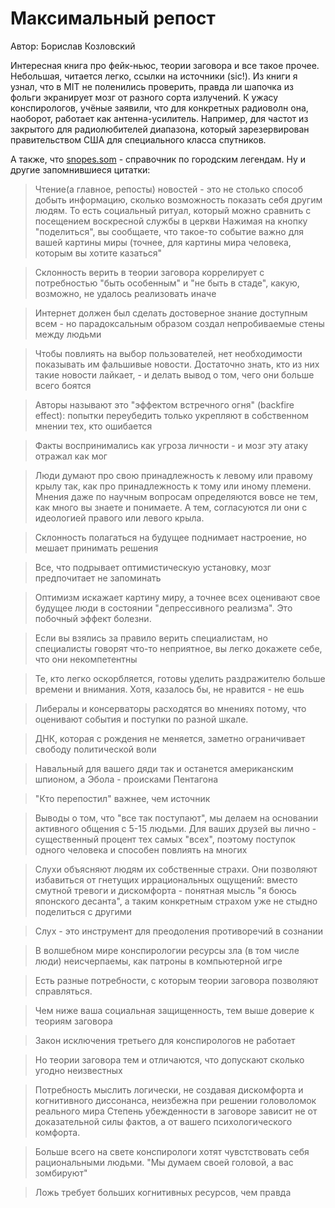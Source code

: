 # Максимальный репост
Автор: Борислав Козловский

Интересная книга про фейк-ньюс, теории заговора и все такое прочее. Небольшая, читается легко, ссылки на источники (sic!).
Из книги я узнал, что в MIT не поленились проверить, правда ли шапочка из фольги экранирует мозг от разного сорта излучений. 
К ужасу конспирологов, учёные заявили, что для конкретных радиоволн она, наоборот, работает как антенна-усилитель. 
Например, для частот из закрытого для радиолюбителей диапазона, который зарезервирован правительством США для специального класса спутников.

А также, что [snopes.som](https://www.snopes.com/) - справочник по городским легендам.
Ну и другие запомнившиеся цитатки:

>Чтение(а главное, репосты) новостей - это не столько способ добыть информацию, сколько возможность показать себя другим людям. 
>То есть социальный ритуал, который можно сравнить с посещением воскресной службы в церкви
>Нажимая на кнопку "поделиться", вы сообщаете, что такое-то событие важно для вашей картины миры (точнее, для картины мира человека, которым вы хотите казаться"

>Склонность верить в теории заговора коррелирует с потребностью "быть особенным" и "не быть в стаде", какую, возможно, не удалось реализовать иначе

>Интернет должен был сделать достоверное знание доступным всем - но парадоксальным образом создал непробиваемые стены между людьми

>Чтобы повлиять на выбор пользователей, нет необходимости показывать им фальшивые новости. 
>Достаточно знать, кто из них такие новости лайкает, - и делать вывод о том, чего они больше всего боятся

> Авторы называют это "эффектом встречного огня" (backfire effect): попытки переубедить только укрепляют в собственном мнении тех, кто ошибается

>Факты воспринимались как угроза личности - и мозг эту атаку отражал как мог

>Люди думают про свою принадлежность к левому или правому крылу так, как про принадлежность к тому или иному племени.
>Мнения даже по научным вопросам определяются вовсе не тем, как много вы знаете и понимаете. 
>А тем, согласуются ли они с идеологией правого или левого крыла.

>Склонность полагаться на будущее поднимает настроение, но мешает принимать решения

>Все, что подрывает оптимистическую установку, мозг предпочитает не запоминать

>Оптимизм искажает картину миру, а точнее всех оценивают свое будущее люди в состоянии "депрессивного реализма". Это побочный эффект болезни.

>Если вы взялись за правило верить специалистам, но специалисты говорят что-то неприятное, вы легко докажете себе, что они некомпетентны

>Те, кто легко оскорбляется, готовы уделить раздражителю больше времени и внимания. Хотя, казалось бы, не нравится - не ешь

>Либералы и консерваторы расходятся во мнениях потому, что оценивают события и поступки по разной шкале.

>ДНК, которая с рождения не меняется, заметно ограничивает свободу политической воли

>Навальный для вашего дяди так и останется американским шпионом, а Эбола - происками Пентагона

>"Кто перепостил" важнее, чем источник

>Выводы о том, что "все так поступают", мы делаем на основании активного общения с 5-15 людьми. 
>Для ваших друзей вы лично - существенный процент тех самых "всех", поэтому поступок одного человека и способен повлиять на многих

>Слухи объясняют людям их собственные страхи. Они позволяют избавиться от гнетущих иррациональных ощущений: 
>вместо смутной тревоги и дискомфорта - понятная мысль "я боюсь японского десанта", а таким конкретным страхом уже не стыдно поделиться с другими

>Слух - это инструмент для преодоления противоречий в сознании

>В волшебном мире конспирологии ресурсы зла (в том числе люди) неисчерпаемы, как патроны в компьютерной игре

>Есть разные потребности, с которым теории заговора позволяют справляться.

>Чем ниже ваша социальная защищенность, тем выше доверие к теориям заговора

>Закон исключения третьего для конспирологов не работает

>Но теории заговора тем и отличаются, что допускают сколько угодно неизвестных

>Потребность мыслить логически, не создавая дискомфорта и когнитивного диссонанса, неизбежна при решении головоломок реального мира
>Степень убежденности в заговоре зависит не от доказательной силы фактов, а от вашего психологического комфорта.

>Больше всего на свете конспирологи хотят чувстствовать себя рациональными людьми. "Мы думаем своей головой, а вас зомбируют"

>Ложь требует больших когнитивных ресурсов, чем правда
